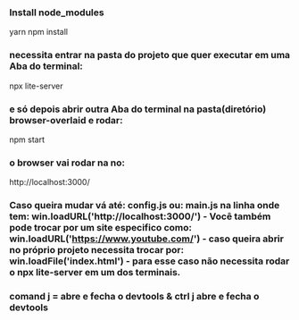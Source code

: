 
### Install node_modules
yarn
npm install

### necessita entrar na pasta do projeto que quer executar em uma Aba do terminal:
npx lite-server

### e só depois abrir outra Aba do terminal na pasta(diretório) browser-overlaid e rodar:
npm start

### o browser vai rodar na no:
http://localhost:3000/
### Caso queira mudar vá até: config.js    ou: main.js na linha onde tem: win.loadURL('http://localhost:3000/')   - Você também pode trocar por um site especifico como: win.loadURL('https://www.youtube.com/')    - caso queira abrir no próprio projeto necessita trocar por: win.loadFile('index.html')    - para esse caso não necessita rodar o npx lite-server    em um dos terminais.

### comand j = abre e fecha o devtools & ctrl j abre e fecha o devtools

